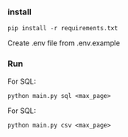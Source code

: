 ### install
```
pip install -r requirements.txt
```

Create .env file from .env.example

### Run 
For SQL:
```
python main.py sql <max_page>
```
For SQL:
```
python main.py csv <max_page>
```